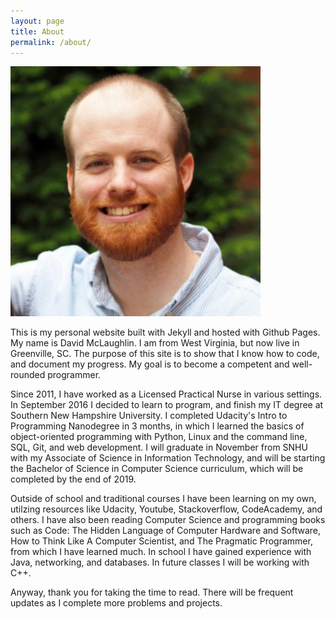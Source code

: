 ```yaml
---
layout: page
title: About
permalink: /about/
---
```

![bio_pic](/bio_pic.jpg)

This is my personal website built with Jekyll and hosted with Github Pages. My name is David McLaughlin. I am from West Virginia, but now live in Greenville, SC. The purpose of this site is to show that I know how to code, and document my progress. My goal is to become a competent and well-rounded programmer.

Since 2011, I have worked as a Licensed Practical Nurse in various settings. In September 2016 I decided to learn to program, and finish my IT degree at Southern New Hampshire University. I completed Udacity's Intro to Programming Nanodegree in 3 months, in which I learned the basics of object-oriented programming with Python, Linux and the command line, SQL, Git, and web development. I will graduate in November from SNHU with my Associate of Science in Information Technology, and will be starting the Bachelor of Science in Computer Science curriculum, which will be completed by the end of 2019. 

Outside of school and traditional courses I have been learning on my own, utilzing resources like Udacity, Youtube, Stackoverflow, CodeAcademy, and others. I have also been reading Computer Science and programming books such as Code: The Hidden Language of Computer Hardware and Software, How to Think Like A Computer Scientist, and The Pragmatic Programmer, from which I have learned much. In school I have gained experience with Java, networking, and databases. In future classes I will be working with C++.

Anyway, thank you for taking the time to read. There will be frequent updates as I complete more problems and projects.

